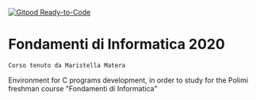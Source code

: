[![Gitpod Ready-to-Code](https://img.shields.io/badge/Gitpod-Ready--to--Code-blue?logo=gitpod)](https://gitpod.io/#https://github.com/lnk3/c-language-POLIMI) 

# Fondamenti di Informatica 2020
``Corso tenuto da Maristella Matera``

Environment for C programs development, in order to study for the Polimi  freshman course "Fondamenti di Informatica"
